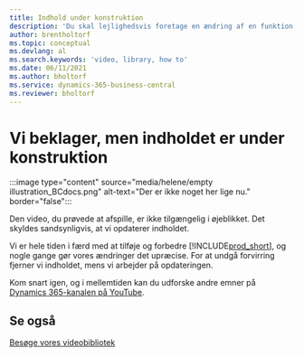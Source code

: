 ```yaml
---
title: Indhold under konstruktion
description: 'Du skal lejlighedsvis foretage en ændring af en funktion, der får et misvisende billede, så vi tager videoen ned, mens vi opdaterer indholdet.'
author: brentholtorf
ms.topic: conceptual
ms.devlang: al
ms.search.keywords: 'video, library, how to'
ms.date: 06/11/2021
ms.author: bholtorf
ms.service: dynamics-365-business-central
ms.reviewer: bholtorf
---
```


# Vi beklager, men indholdet er under konstruktion

:::image type="content" source="media/helene/empty illustration_BCdocs.png" alt-text="Der er ikke noget her lige nu." border="false":::

Den video, du prøvede at afspille, er ikke tilgængelig i øjeblikket. Det skyldes sandsynligvis, at vi opdaterer indholdet.

Vi er hele tiden i færd med at tilføje og forbedre [!INCLUDE[prod_short](includes/prod_short.md)], og nogle gange gør vores ændringer det upræcise. For at undgå forvirring fjerner vi indholdet, mens vi arbejder på opdateringen.

Kom snart igen, og i mellemtiden kan du udforske andre emner på [Dynamics 365-kanalen på YouTube](https://www.youtube.com/playlist?list=PLcakwueIHoT-wVFPKUtmxlqcG1kJ0oqq4).

## Se også
[Besøge vores videobibliotek](across-videos.md)

 